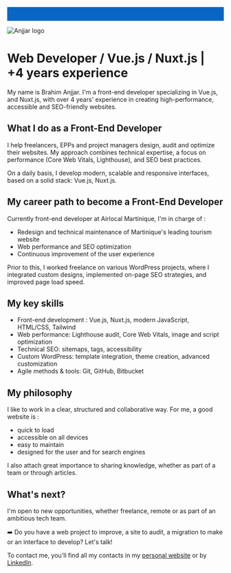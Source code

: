 <div dir="auto" style="
    display: flex;
    justify-content: center;
    padding: 16px;
    background-color: #0a66c2;
">
</div>
    
![Anjjar logo](https://anjjar.com/logo.webp)

# Web Developer / Vue.js / Nuxt.js | +4 years experience

My name is Brahim Anjjar. I'm a front-end developer specializing in Vue.js, and Nuxt.js, with over 4 years' experience in creating high-performance, accessible and SEO-friendly websites.

## What I do as a Front-End Developer

I help freelancers, EPPs and project managers design, audit and optimize their websites. My approach combines technical expertise, a focus on performance (Core Web Vitals, Lighthouse), and SEO best practices.

On a daily basis, I develop modern, scalable and responsive interfaces, based on a solid stack: Vue.js, Nuxt.js.

## My career path to become a Front-End Developer

Currently front-end developer at Airlocal Martinique, I'm in charge of :

- Redesign and technical maintenance of Martinique's leading tourism website
- Web performance and SEO optimization
- Continuous improvement of the user experience

Prior to this, I worked freelance on various WordPress projects, where I integrated custom designs, implemented on-page SEO strategies, and improved page load speed.

## My key skills

- Front-end development : Vue.js, Nuxt.js, modern JavaScript, HTML/CSS, Tailwind
- Web performance: Lighthouse audit, Core Web Vitals, image and script optimization
- Technical SEO: sitemaps, tags, accessibility
- Custom WordPress: template integration, theme creation, advanced customization
- Agile methods & tools: Git, GitHub, Bitbucket

## My philosophy

I like to work in a clear, structured and collaborative way. For me, a good website is :

- quick to load
- accessible on all devices
- easy to maintain
- designed for the user and for search engines

I also attach great importance to sharing knowledge, whether as part of a team or through articles.

## What's next?

I'm open to new opportunities, whether freelance, remote or as part of an ambitious tech team.

➡️ Do you have a web project to improve, a site to audit, a migration to make or an interface to develop? Let's talk!

To contact me, you'll find all my contacts in my [personal website](https://anjjar.com/en/contact) or by [LinkedIn](https://www.linkedin.com/in/anjjar/).
